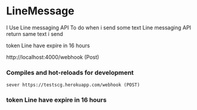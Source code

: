 # LineMessage
I Use Line messaging API To do when i send some text Line messaging API return same text i send



token Line have expire in 16 hours

http://localhost:4000/webhook  (Post)

### Compiles and hot-reloads for development
```
sever https://testscg.herokuapp.com/webhook (POST)
```
### token Line have expire in 16 hours
```
```